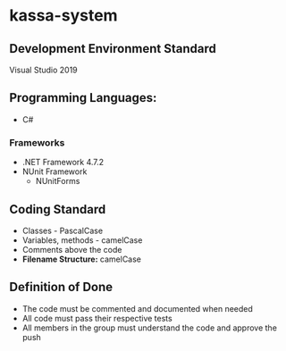 # kassa-system

## Development Environment Standard
Visual Studio 2019

## Programming Languages:
- C#

### Frameworks
   
- .NET Framework 4.7.2
- NUnit Framework
    - NUnitForms
   
## Coding Standard
- Classes - PascalCase <br>
- Variables, methods - camelCase <br>
- Comments above the code <br>
- **Filename Structure:** camelCase
    
## Definition of Done
- The code must be commented and documented when needed
- All code must pass their respective tests
- All members in the group must understand the code and approve the push


